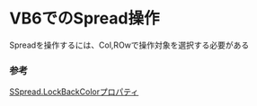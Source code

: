 # VB6でのSpread操作

Spreadを操作するには、Col,ROwで操作対象を選択する必要がある

### 参考

[SSpread\.LockBackColorプロパティ](https://biz-collections.com/support/webpages/html/onlinemanual/browser/crs/pac/ext5/ext_sspreadp67.htm)